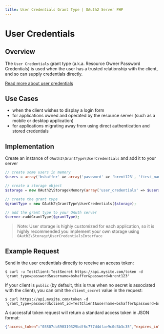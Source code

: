 ```yaml
---
title: User Credentials Grant Type | OAuth2 Server PHP
---
```


# User Credentials

## Overview

The `User Credentials` grant type (a.k.a. Resource Owner Password Credentials)
is used when the user has a trusted relationship with the client, and so can
supply credentials directly.

[Read more about user credentials](http://tools.ietf.org/html/rfc6749#section-4.3)

## Use Cases

  * when the client wishes to display a login form
  * for applications owned and operated by the resource server (such as a mobile or desktop application)
  * for applications migrating away from using direct authentication and stored credentials

## Implementation

Create an instance of `OAuth2\GrantType\UserCredentials` and add it to
your server

```php
// create some users in memory
$users = array('bshaffer' => array('password' => 'brent123', 'first_name' => 'Brent', 'last_name' => 'Shaffer'));

// create a storage object
$storage = new OAuth2\Storage\Memory(array('user_credentials' => $users));

// create the grant type
$grantType = new OAuth2\GrantType\UserCredentials($storage);

// add the grant type to your OAuth server
$server->addGrantType($grantType);
```

> Note: User storage is highly customized for each application, so it is highly recommended
> you implement your own storage using `OAuth2\Storage\UserCredentialsInterface`

## Example Request

Send in the user credentials directly to receive an access token:

```text
$ curl -u TestClient:TestSecret https://api.mysite.com/token -d 'grant_type=password&username=bshaffer&password=brent123'
```

If your client is `public` (by default, this is true when no secret is associated with the client), you
can omit the `client_secret` value in the request:

```text
$ curl https://api.mysite.com/token -d 'grant_type=password&client_id=TestClient&username=bshaffer&password=brent123'
```

A successful token request will return a standard access token in JSON format:

```json
{"access_token":"03807cb390319329bdf6c777d4dfae9c0d3b3c35","expires_in":3600,"token_type":"bearer","scope":null}
```

